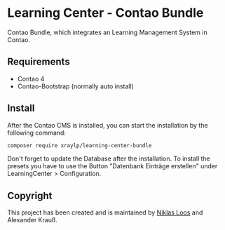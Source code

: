 # Learning Center - Contao Bundle
Contao Bundle, which integrates an Learning Management System in Contao.

## Requirements
- Contao 4
- Contao-Bootstrap (normally auto install)

## Install

After the Contao CMS is installed, you can start the installation by the following command:
```bash
composer require xraylp/learning-center-bundle
```
Don't forget to update the Database after the installation. To install the presets you have to use the Button "Datenbank Einträge erstellen" under LearningCenter > Configuration.

## Copyright
This project has been created and is maintained by [Niklas Loos](https://github.com/XRayLP) and Alexander Krauß.
